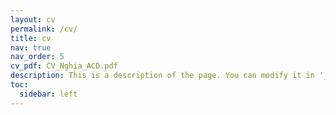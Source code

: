 ```yaml
---
layout: cv
permalink: /cv/
title: cv
nav: true
nav_order: 5
cv_pdf: CV_Nghia_ACD.pdf
description: This is a description of the page. You can modify it in '_pages/cv.md'. You can also change or remove the top pdf download button.
toc:
  sidebar: left
---
```

